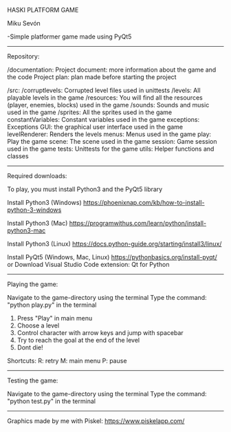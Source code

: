 HASKI PLATFORM GAME

Miku Sevón

-Simple platformer game made using PyQt5

------------------------------------------------------------

Repository:

/documentation:
	Project document: more information about the game and the code
	Project plan: plan made before starting the project

/src:
	/corruptlevels: Corrupted level files used in unittests
	/levels: All playable levels in the game
	/resources: You will find all the resources (player, enemies, blocks) used in the game
	/sounds: Sounds and music used in the game
	/sprites: All the sprites used in the game
	constantVariables: Constant variables used in the game
	exceptions: Exceptions
	GUI: the graphical user interface used in the game
	levelRenderer: Renders the levels
	menus: Menus used in the game
	play: Play the game
	scene: The scene used in the game
	session: Game session used in the game
	tests: Unittests for the game
	utils: Helper functions and classes

------------------------------------------------------------

Required downloads:

To play, you must install Python3 and the PyQt5 library

Install Python3 (Windows)
https://phoenixnap.com/kb/how-to-install-python-3-windows

Install Python3 (Mac)
https://programwithus.com/learn/python/install-python3-mac

Install Python3 (Linux)
https://docs.python-guide.org/starting/install3/linux/

Install PyQt5 (Windows, Mac, Linux)
https://pythonbasics.org/install-pyqt/
or
Download Visual Studio Code extension: Qt for Python

------------------------------------------------------------

Playing the game:

Navigate to the game-directory using the terminal
Type the command: "python play.py" in the terminal

1. Press "Play" in main menu
2. Choose a level
3. Control character with arrow keys and jump with spacebar
4. Try to reach the goal at the end of the level
5. Dont die!

Shortcuts:
R: retry
M: main menu
P: pause

------------------------------------------------------------

Testing the game:

Navigate to the game-directory using the terminal
Type the command: "python test.py" in the terminal

------------------------------------------------------------

Graphics made by me with Piskel:
https://www.piskelapp.com/